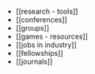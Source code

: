  - [[research - tools]]
 - [[conferences]]
 - [[groups]]
 - [[games - resources]]
 - [[jobs in industry]]
 - [[fellowships]]
 - [[journals]]